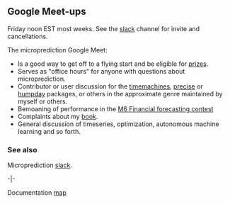 ## Google Meet-ups

Friday noon EST most weeks. See the [slack](https://microprediction.github.io/microprediction/slack.html) channel for invite and cancellations.

The microprediction Google Meet:

 - Is a good way to get off to a flying start and be eligible for [prizes](https://microprediction.github.io/microprediction/prizes.html).
 - Serves as "office hours" for anyone with questions about microprediction. 
 - Contributor or user discussion for the [timemachines](https://github.com/microprediction/timemachines), [precise](https://github.com/microprediction/precise) or [humpday](https://github.com/microprediction/humpday) packages, or others in the approximate genre maintained by myself or others. 
 - Bemoaning of performance in the [M6 Financial forecasting contest](https://m6competition.com/Leaderboard)
 - Complaints about my [book](https://github.com/microprediction/building_an_open_ai_network/issues).
 - General discussion of timeseries, optimization, autonomous machine learning and so forth.   

### See also 

Microprediction [slack](https://microprediction.github.io/microprediction/slack.html). 

-|-

Documentation [map](https://microprediction.github.io/microprediction/map.html)
  



 
